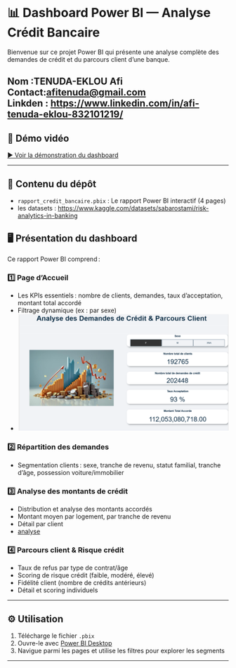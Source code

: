 # 📊 Dashboard Power BI — Analyse Crédit Bancaire

Bienvenue sur ce projet Power BI qui présente une analyse complète des demandes de crédit et du parcours client d’une banque.

Nom :TENUDA-EKLOU Afi 
Contact:afitenuda@gmail.com    
Linkden : https://www.linkedin.com/in/afi-tenuda-eklou-832101219/
---

## 🎥 Démo vidéo

[▶️ Voir la démonstration du dashboard](video_demo.mp4)

---

## 📁 Contenu du dépôt

- `rapport_credit_bancaire.pbix` : Le rapport Power BI interactif (4 pages)
- les datasets : https://www.kaggle.com/datasets/sabarostami/risk-analytics-in-banking

## 🖥️ Présentation du dashboard

Ce rapport Power BI comprend :

### 1️⃣ **Page d’Accueil**
- Les KPIs essentiels : nombre de clients, demandes, taux d’acceptation, montant total accordé
- Filtrage dynamique (ex : par sexe)
- ![Accueil](acceuil.png)

### 2️⃣ **Répartition des demandes**
- Segmentation clients : sexe, tranche de revenu, statut familial, tranche d’âge, possession voiture/immobilier

### 3️⃣ **Analyse des montants de crédit**
- Distribution et analyse des montants accordés
- Montant moyen par logement, par tranche de revenu
- Détail par client
- [analyse ](analyse_des_demande.png)


### 4️⃣ **Parcours client & Risque crédit**
- Taux de refus par type de contrat/âge
- Scoring de risque crédit (faible, modéré, élevé)
- Fidélité client (nombre de crédits antérieurs)
- Détail et scoring individuels

---

## ⚙️ Utilisation

1. Télécharge le fichier `.pbix`
2. Ouvre-le avec [Power BI Desktop](https://powerbi.microsoft.com/fr-fr/desktop/)
3. Navigue parmi les pages et utilise les filtres pour explorer les segments

---


